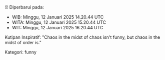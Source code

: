 ⏰ Diperbarui pada:
- WIB: Minggu, 12 Januari 2025 14.20.44 UTC
- WITA: Minggu, 12 Januari 2025 15.20.44 UTC
- WIT: Minggu, 12 Januari 2025 16.20.44 UTC

Kutipan Inspiratif:
"Chaos in the midst of chaos isn't funny, but chaos in the midst of order is."


Kategori: funny

